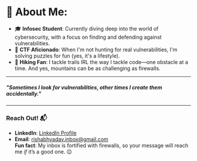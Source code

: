 # 💫 About Me:

- 🎓 **Infosec Student**: Currently diving deep into the world of cybersecurity, with a focus on finding and defending against vulnerabilities.
- 🧩 **CTF Aficionado**: When I'm not hunting for real vulnerabilities, I'm solving puzzles for fun (yes, it's a lifestyle).
- 🌲 **Hiking Fan**: I tackle trails IRL the way I tackle code—one obstacle at a time. And yes, mountains can be as challenging as firewalls.

---
##### **"Sometimes I look for vulnerabilities, other times I create them accidentally."**
---
### Reach Out! 📬

- **LinkedIn**: [LinkedIn Profile](https://www.linkedin.com/in/rishabhyadavm07)
- **Email**: rishabhyadav.inbox@gmail.com  
**Fun fact**: My inbox is fortified with firewalls, so your message will reach me *if* it’s a good one. 😉
